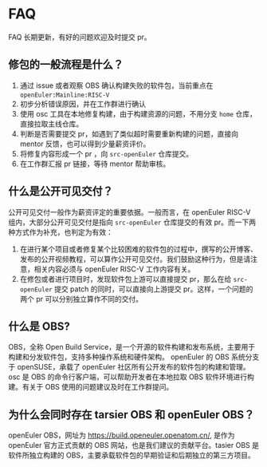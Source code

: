 # FAQ

FAQ 长期更新，有好的问题欢迎及时提交 pr。

## 修包的一般流程是什么？

1. 通过 issue 或者观察 OBS 确认构建失败的软件包，当前重点在 `openEuler:Mainline:RISC-V`
2. 初步分析错误原因，并在工作群进行确认
3. 使用 osc 工具在本地修复构建，由于构建资源的问题，不用分支 `home` 仓库，直接拉取主线仓库。
4. 判断是否需要提交 pr，如遇到了类似超时需要重新构建的问题，直接向 mentor 反馈，也可以得到少量薪资评价。
5. 将修复内容形成一个 pr ，向 `src-openEuler` 仓库提交。
6. 在工作群汇报 pr 链接，等待 mentor 帮助审核。

## 什么是公开可见交付？

公开可见交付一般作为薪资评定的重要依据。一般而言，在 openEuler RISC-V 组内，大部分公开可见交付是指向 `src-openEuler` 仓库提交的有效 pr。而一下两种方式作为补充，也判定为有效：

1. 在进行某个项目或者修复某个比较困难的软件包的过程中，撰写的公开博客、发布的公开视频教程，可以算作公开可见交付。我们鼓励这种行为，但是请注意，相关内容必须与 openEuler RISC-V 工作内容有关。
2. 在修包或者进行项目时，发现软件包上游可以直接提交 pr，那么在给 `src-openEuler` 提交 patch 的同时，可以直接向上游提交 pr。这样，一个问题的两个 pr 可以分别独立算作不同的交付。

## 什么是 OBS?

OBS，全称 Open Build Service，是一个开源的软件构建和发布系统，主要用于构建和分发软件包，支持多种操作系统和硬件架构。 openEuler 的 OBS 系统分支于 openSUSE，承载了 openEuler 社区所有公开发布的软件包的构建和管理。 osc 是 OBS 的命令行客户端，可以帮助开发者在本地拉取 OBS 软件环境进行构建。有关于 OBS 使用的问题建议及时在工作群提问。

## 为什么会同时存在 tarsier OBS 和 openEuler OBS？

openEuler OBS，网址为 https://build.openeuler.openatom.cn/, 是作为 openEuler 官方正式贡献的 OBS 网站，也是我们建议的贡献平台。tasier OBS 是软件所独立构建的 OBS，主要承载软件包的早期验证和后期独立的第三方项目。